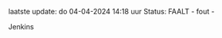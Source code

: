 laatste update: 
do 04-04-2024 14:18   uur 
Status: FAALT - fout - 
<div class="service R">Jenkins</div>